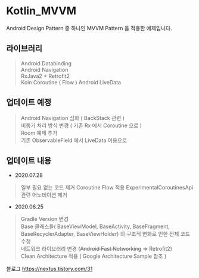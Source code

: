 # Kotlin_MVVM

Android Design Pattern 중 하나인 MVVM Pattern 을 적용한 예제입니다.

## 라이브러리
> Android Databinding   
> Android Navigation   
> RxJava2 + Retrofit2   
> Koin
> Coroutine ( Flow )
> Android LiveData

## 업데이트 예정
> Android Navigation 심화 ( BackStack 관련 )   
> 비동기 처리 방식 변경 ( 기존 Rx 에서 Coroutine 으로 )   
> Room 예제 추가   
> 기존 ObservableField 에서 LiveData 이용으로

## 업데이트 내용

* 2020.07.28
> 일부 필요 없는 코드 제거
> Coroutine Flow 적용
> ExperimentalCoroutinesApi 관련 어노테이션 제거

* 2020.06.25
> Gradle Version 변경  
> Base 클래스들( BaseViewModel, BaseActivity, BaseFragment, BaseRecyclerAdapter, BaseViewHolder) 의 구조적 변화로 인한 전체 코드 수정  
> 네트워크 라이브러리 변경 (~~Android Fast Networking~~ => Retrofit2)  
> Clean Architecture 적용 ( Google Architecture Sample 참조 )


블로그 <https://nextus.tistory.com/31>
